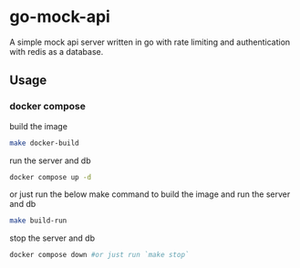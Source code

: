 # go-mock-api

A simple mock api server written in go with rate limiting and authentication with redis as a database.

## Usage

### docker compose

build the image

```bash
make docker-build
```

run the server and db

```bash
docker compose up -d
```

or just run the below make command to build the image and run the server and db

```bash
make build-run
```

stop the server and db

```bash
docker compose down #or just run `make stop`
```

